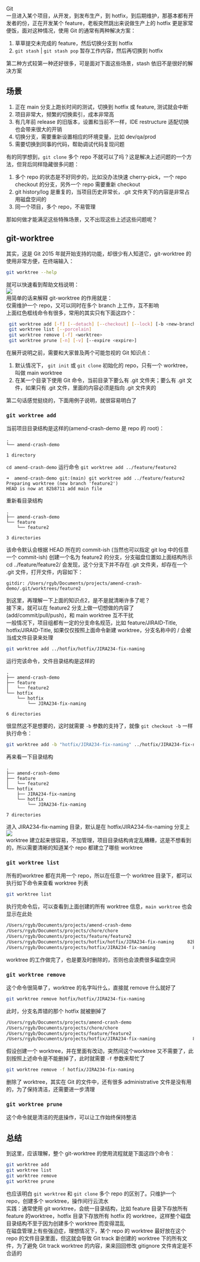 Git<br />一旦进入某个项目，从开发，到发布生产，到 hotfix，到后期维护，那基本都有开发者的份，正在开发某个 feature，老板突然跳出来说做生产上的 hotfix 更是家常便饭，面对这种情况，使用 Git 的通常有两种解决方案：

1. 草草提交未完成的 feature，然后切换分支到 hotfix
2. `git stash` | `git stash pop` 暂存工作内容，然后再切换到 hotfix

第二种方式较第一种还好很多，可是面对下面这些场景，stash 依旧不是很好的解决方案
<a name="gPiBp"></a>
## 场景

1. 正在 main 分支上跑长时间的测试，切换到 hotfix 或 feature, 测试就会中断
2. 项目非常大，频繁的切换索引，成本非常高
3. 有几年前 release 的旧版本，设置和当前不一样，IDE restructure 适配切换也会带来很大的开销
4. 切换分支，需要重新设置相应的环境变量，比如 dev/qa/prod
5. 需要切换到同事的代码，帮助调试代码复现问题

有的同学想到，`git clone` 多个 repo 不就可以了吗？这是解决上述问题的一个方法，但背后同样隐藏很多问题：

1. 多个 repo 的状态是不好同步的，比如没办法快速 cherry-pick，一个 repo checkout 的分支，另外一个 repo 需要重新 checkout
2. git history/log 是重复的，当项目历史非常长，.git 文件夹下的内容是非常占用磁盘空间的
3. 同一个项目，多个 repo，不易管理

那如何做才能满足这些特殊场景，又不出现这些上述这些问题呢？
<a name="VTzCa"></a>
## git-worktree
其实，这是 Git 2015 年就开始支持的功能，却很少有人知道它，git-worktree 的使用非常方便，在终端输入：
```bash
git worktree --help
```
就可以快速看到帮助文档说明：<br />![](https://cdn.nlark.com/yuque/0/2022/webp/396745/1642382290411-b6f33be1-95b8-4f96-bf2b-98a5269324a3.webp#clientId=u67216f48-94cb-4&from=paste&id=u0d0cb6de&originHeight=705&originWidth=1080&originalType=url&ratio=1&rotation=0&showTitle=false&status=done&style=shadow&taskId=u2d3d9a51-9377-417e-8168-cc8197d10e8&title=)<br />用简单的话来解释 git-worktree 的作用就是：<br />仅需维护一个 repo，又可以同时在多个 branch 上工作，互不影响<br />上面红色框线命令有很多，常用的其实只有下面这四个：
```bash
 git worktree add [-f] [--detach] [--checkout] [--lock] [-b <new-branch>] <path> [<commit-ish>]
 git worktree list [--porcelain]
 git worktree remove [-f] <worktree>
 git worktree prune [-n] [-v] [--expire <expire>]
```
在展开说明之前，需要和大家普及两个可能忽视的 Git 知识点：

1. 默认情况下， `git init` 或 `git clone` 初始化的 repo，只有一个 worktree，叫做 main worktree
2. 在某一个目录下使用 Git 命令，当前目录下要么有 .git 文件夹；要么有 .git 文件，如果只有 .git 文件，里面的内容必须是指向 .git 文件夹的

第二句话感觉挺绕的，下面用例子说明，就很容易明白了
<a name="hLurY"></a>
### `git worktree add`
当前项目目录结构是这样的(amend-crash-demo 是 repo 的 root)：
```
.
└── amend-crash-demo

1 directory
```
`cd amend-crash-demo` 运行命令 `git worktree add ../feature/feature2`
```
➜  amend-crash-demo git:(main) git worktree add ../feature/feature2
Preparing worktree (new branch 'feature2')
HEAD is now at 82b8711 add main file
```
重新看目录结构
```
.
├── amend-crash-demo
└── feature
    └── feature2

3 directories
```
该命令默认会根据 HEAD 所在的 commit-ish (当然也可以指定 git log 中的任意一个 commit-ish) 创建一个名为 feature2 的分支，分支磁盘位置如上面结构所示<br />cd ../feature/feature2/ 会发现，这个分支下并不存在 .git 文件夹，却存在一个 .git 文件，打开文件，内容如下：
```
gitdir: /Users/rgyb/Documents/projects/amend-crash-demo/.git/worktrees/feature2
```
到这里，再理解一下上面的知识点2，是不是就清晰许多了呢？<br />接下来，就可以在 feature2 分支上做一切想做的内容了(add/commit/pull/push)，和 main worktree 互不干扰<br />一般情况下，项目组都有一定的分支命名规范，比如 feature/JIRAID-Title, hotfix/JIRAID-Title, 如果仅仅按照上面命令新建 worktree，分支名称中的 / 会被当成文件目录来处理
```bash
git worktree add ../hotfix/hotfix/JIRA234-fix-naming
```
运行完该命令，文件目录结构是这样的
```
.
├── amend-crash-demo
├── feature
│   └── feature2
└── hotfix
    └── hotfix
        └── JIRA234-fix-naming

6 directories
```
很显然这不是想要的，这时就需要 `-b` 参数的支持了，就像 `git checkout -b` 一样<br />执行命令：
```bash
git worktree add -b "hotfix/JIRA234-fix-naming" ../hotfix/JIRA234-fix-naming
```
再来看一下目录结构
```
.
├── amend-crash-demo
├── feature
│   └── feature2
└── hotfix
    ├── JIRA234-fix-naming
    └── hotfix
        └── JIRA234-fix-naming

7 directories
```
进入 JIRA234-fix-naming 目录，默认是在 hotfix/JIRA234-fix-naming 分支上<br />![](https://cdn.nlark.com/yuque/0/2022/webp/396745/1642382290111-6f875878-ec71-4b5f-81c2-82f3d1af3fb1.webp#clientId=u67216f48-94cb-4&from=paste&id=u5fba7534&originHeight=168&originWidth=940&originalType=url&ratio=1&rotation=0&showTitle=false&status=done&style=shadow&taskId=uf0aba8b5-c2fc-4068-9eb9-e79e2c0ed84&title=)<br />worktree 建立起来很容易，不加管理，项目目录结构肯定乱糟糟，这是不想看到的，所以需要清晰的知道某个 repo 都建立了哪些 worktree
<a name="hCatV"></a>
### `git worktree list`
所有的worktree 都在共用一个 repo，所以在任意一个 worktree 目录下，都可以执行如下命令来查看 worktree 列表
```bash
git worktree list
```
执行完命令后，可以查看到上面创建的所有 worktree 信息，`main worktree` 也会显示在此处
```bash
/Users/rgyb/Documents/projects/amend-crash-demo                        82b8711 [main]
/Users/rgyb/Documents/projects/chore/chore                                   8782898 (detached HEAD)
/Users/rgyb/Documents/projects/feature/feature2                             82b8711 [feature2]
/Users/rgyb/Documents/projects/hotfix/hotfix/JIRA234-fix-naming     82b8711 [JIRA234-fix-naming]
/Users/rgyb/Documents/projects/hotfix/JIRA234-fix-naming              82b8711 [hotfix/JIRA234-fix-naming]
```
worktree 的工作做完了，也是要及时删除的，否则也会浪费很多磁盘空间
<a name="IivQh"></a>
### `git worktree remove`
这个命令很简单了，worktree 的名字叫什么，直接就 remove 什么就好了
```bash
git worktree remove hotfix/hotfix/JIRA234-fix-naming
```
此时，分支名弄错的那个 hotfix 就被删掉了
```bash
/Users/rgyb/Documents/projects/amend-crash-demo                        82b8711 [main]
/Users/rgyb/Documents/projects/chore/chore                                   8782898 (detached HEAD)
/Users/rgyb/Documents/projects/feature/feature2                             82b8711 [feature2]
/Users/rgyb/Documents/projects/hotfix/JIRA234-fix-naming              82b8711 [hotfix/JIRA234-fix-naming]
```
假设创建一个 worktree，并在里面有改动，突然间这个worktree 又不需要了，此刻按照上述命令是不能删掉了，此时就需要 `-f` 参数来帮忙了
```bash
git worktree remove -f hotfix/JIRA234-fix-naming
```
删除了 worktree，其实在 Git 的文件中，还有很多 administrative 文件是没有用的，为了保持清洁，还需要进一步清理
<a name="TXdta"></a>
### `git worktree prune`
这个命令就是清洁的兜底操作，可以让工作始终保持整洁
<a name="n0Ata"></a>
## 总结
到这里，应该理解，整个 git-worktree 的使用流程就是下面这四个命令：
```bash
git worktree add
git worktree list
git worktree remove
git worktree prune
```
也应该明白 `git worktree` 和 `git clone` 多个 repo 的区别了。只维护一个 repo，创建多个 worktree，操作间行云流水<br />实践：通常使用 git worktree，会统一目录结构，比如 feature 目录下存放所有 feature 的worktree，hotfix 目录下存放所有 hotfix 的 worktree，这样整个磁盘目录结构不至于因为创建多个 worktree 而变得混乱<br />在磁盘管理上有些强迫症，理想情况下，某个 repo 的 worktree 最好放在这个 repo 的文件目录里面，但这就会导致 Git track 新创建的 worktree 下的所有文件，为了避免 Git track worktree 的内容，来来回回修改 gitignore 文件肯定是不合适的
